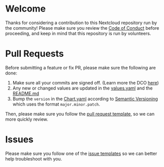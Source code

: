 # Welcome

Thanks for considering a contribution to this Nextcloud repository run by the community! Please make sure you review the [Code of Conduct](./CODE_OF_CONDUCT.md) before proceeding, and keep in mind that this repository is run by volunteers.

# Pull Requests

Before submitting a feature or fix PR, please make sure the following are done:

1. Make sure all your commits are signed off. (Learn more the DCO [here](https://probot.github.io/apps/dco))
2. Any new or changed values are updated in the [values.yaml](./charts/nextcloud/values.yaml) and the [README.md](./charts/nextcloud/README.md)
3. Bump the `version` in the [Chart.yaml](./charts/nextcloud/Chart.yaml) according to [Semantic Versioning](https://semver.org/) which uses the format `major.minor.patch`.

Then, please make sure you follow the [pull request template](.github/pull_request_template.md), so we can more quickly review.

# Issues

Please make sure you follow one of the [issue templates](.github/ISSUE_TEMPLATE) so we can better help troubleshoot with you.
